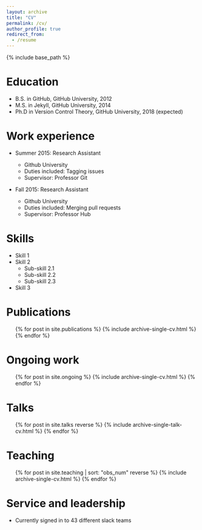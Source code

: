 ```yaml
---
layout: archive
title: "CV"
permalink: /cv/
author_profile: true
redirect_from:
  - /resume
---
```


{% include base_path %}

Education
======
* B.S. in GitHub, GitHub University, 2012
* M.S. in Jekyll, GitHub University, 2014
* Ph.D in Version Control Theory, GitHub University, 2018 (expected)

Work experience
======
* Summer 2015: Research Assistant
  * Github University
  * Duties included: Tagging issues
  * Supervisor: Professor Git

* Fall 2015: Research Assistant
  * Github University
  * Duties included: Merging pull requests
  * Supervisor: Professor Hub
  
Skills
======
* Skill 1
* Skill 2
  * Sub-skill 2.1
  * Sub-skill 2.2
  * Sub-skill 2.3
* Skill 3

Publications
======
  <ul>{% for post in site.publications %}
    {% include archive-single-cv.html %}
  {% endfor %}</ul>
  
Ongoing work
======
  <ul>{% for post in site.ongoing %}
    {% include archive-single-cv.html %}
  {% endfor %}</ul>
  
Talks
======
  <ul>{% for post in site.talks reverse %}
    {% include archive-single-talk-cv.html %}
  {% endfor %}</ul>
  
Teaching
======
  <ul>{% for post in site.teaching | sort: "obs_num" reverse %}
    {% include archive-single-cv.html %}
  {% endfor %}</ul>
  
Service and leadership
======
* Currently signed in to 43 different slack teams
